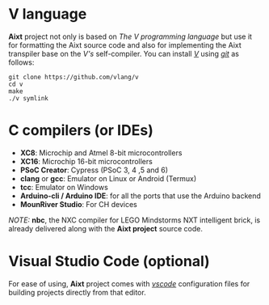 # V language
**Aixt** project not only is based on _The V programming language_ but use it for formatting the Aixt source code and also for implementing the Aixt transpiler base on the _V's_ self-compiler. You can install [_V_](https://github.com/vlang/v) using [_git_](https://git-scm.com/) as follows:
```
git clone https://github.com/vlang/v
cd v
make 
./v symlink
```

# C compilers (or IDEs)
- **XC8**: Microchip and Atmel 8-bit microcontrollers
- **XC16**: Microchip 16-bit microcontrollers
- **PSoC Creator**: Cypress (PSoC 3, 4 ,5 and 6)
- **clang** or **gcc**: Emulator on Linux or Android (Termux)
- **tcc**: Emulator on Windows
- **Arduino-cli / Arduino IDE**: for all the ports that use the Arduino backend
- **MounRiver Studio**: For CH devices

_NOTE:_ **nbc**, the NXC compiler for LEGO Mindstorms NXT intelligent brick, is already delivered along with the **Aixt project** source code.

# Visual Studio Code (optional)
For ease of using, **Aixt** project comes with [_vscode_](https://code.visualstudio.com/) configuration files for building projects directly from that editor.
